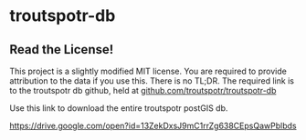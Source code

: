 # troutspotr-db

## Read the License!

This project is a slightly modified MIT license. You are required to provide attribution to the data if you use this. There is no TL;DR. The required link is to the troutspotr db github, held at [github.com/troutspotr/troutspotr-db](github.com/troutspotr/troutspotr-db)

Use this link to download the entire troutspotr postGIS db.

https://drive.google.com/open?id=13ZekDxsJ9mC1rrZg638CEpsQawPblbds


